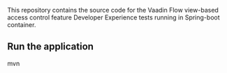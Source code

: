 This repository contains the source code for the Vaadin Flow view-based 
access control feature Developer Experience tests running in Spring-boot 
container.

## Run the application
mvn
